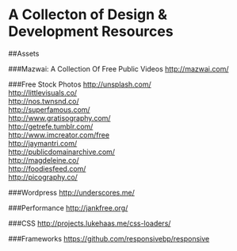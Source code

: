 A Collecton of Design & Development Resources
=============

##Assets

###Mazwai: A Collection Of Free Public Videos
http://mazwai.com/  

###Free Stock Photos
http://unsplash.com/  
http://littlevisuals.co/  
http://nos.twnsnd.co/  
http://superfamous.com/  
http://www.gratisography.com/  
http://getrefe.tumblr.com/  
http://www.imcreator.com/free  
http://jaymantri.com/  
http://publicdomainarchive.com/  
http://magdeleine.co/  
http://foodiesfeed.com/  
http://picography.co/  

###Wordpress
http://underscores.me/

###Performance
http://jankfree.org/

###CSS
http://projects.lukehaas.me/css-loaders/

###Frameworks
https://github.com/responsivebp/responsive
